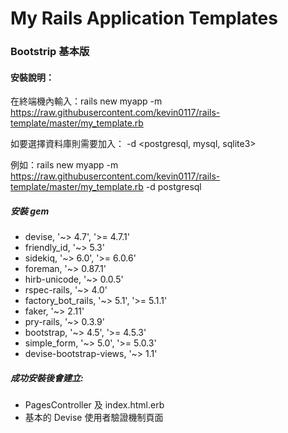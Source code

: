 # My Rails Application Templates

### Bootstrip 基本版

#### 安裝說明：
在終端機內輸入：rails new myapp -m https://raw.githubusercontent.com/kevin0117/rails-template/master/my_template.rb

如要選擇資料庫則需要加入： -d <postgresql, mysql, sqlite3>

例如：rails new myapp -m https://raw.githubusercontent.com/kevin0117/rails-template/master/my_template.rb -d postgresql

##### 安裝 gem
  - devise, '~> 4.7', '>= 4.7.1'
  - friendly_id, '~> 5.3'
  - sidekiq, '~> 6.0', '>= 6.0.6'
  - foreman, '~> 0.87.1'
  - hirb-unicode, '~> 0.0.5'
  - rspec-rails, '~> 4.0'
  - factory_bot_rails, '~> 5.1', '>= 5.1.1'
  - faker, '~> 2.11'
  - pry-rails, '~> 0.3.9'
  - bootstrap, '~> 4.5', '>= 4.5.3'
  - simple_form, '~> 5.0', '>= 5.0.3'
  - devise-bootstrap-views, '~> 1.1'

##### 成功安裝後會建立:
- PagesController 及 index.html.erb
- 基本的 Devise 使用者驗證機制頁面
